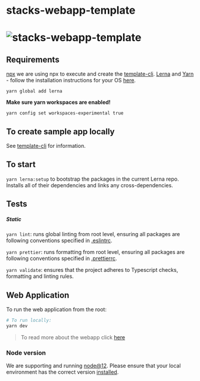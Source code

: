 # stacks-webapp-template

# ![stacks-webapp-template](.github/images/stacks_logo.png)


## Requirements

[npx](https://www.npmjs.com/package/npx) we are using npx to execute and create the [template-cli](./packages/template-cli). 
[Lerna](https://lernajs.io) and [Yarn](https://yarnpkg.com/) - follow the
installation instructions for your OS
[here](https://yarnpkg.com/lang/en/docs/install).

```
yarn global add lerna
```

**Make sure yarn workspaces are enabled!**

```
yarn config set workspaces-experimental true
```

## To create sample app locally

See [template-cli](./packages/template-cli/README.md) for information.


## To start

`yarn lerna:setup` to bootstrap the packages in the current Lerna repo. Installs
all of their dependencies and links any cross-dependencies.

## Tests

##### Static

`yarn lint`: runs global linting from root level, ensuring all packages are
following conventions specified in [.eslintrc](.eslintrc).

`yarn prettier`: runs formatting from root level, ensuring all packages are
following conventions specified in [.prettierrc](.prettierrc).

`yarn validate`: ensures that the project adheres to Typescript checks,
formatting and linting rules.

## Web Application

To run the web application from the root:

```bash
# To run locally:
yarn dev
```

> To read more about the webapp click [here](./packages/webapp/README.md)

### Node version

We are supporting and running [node@12](https://nodejs.org/en/about/releases/).
Please ensure that your local environment has the correct version
[installed](https://nodejs.org/en/download/).


